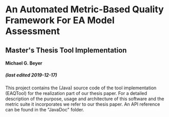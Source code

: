 # An Automated Metric-Based Quality Framework For EA Model Assessment
## Master's Thesis Tool Implementation

#### Michael G. Beyer
##### (last edited 2019-12-17)

This project contains the (Java) source code of the tool implementation (EAQTool) for the realization part of our thesis paper. 
For a detailed description of the purpose, usage and architecture of this software and the metric suite it incorporates we refer to our thesis paper.
An API reference can be found in the "JavaDoc" folder.
